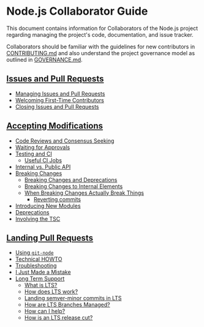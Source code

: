 # Node.js Collaborator Guide

This document contains information for Collaborators of the Node.js
project regarding managing the project's code, documentation, and issue tracker.

Collaborators should be familiar with the guidelines for new
contributors in [CONTRIBUTING.md](./CONTRIBUTING.md) and also
understand the project governance model as outlined in
[GOVERNANCE.md](./GOVERNANCE.md).

## [Issues and Pull Requests](./doc/guides/collaborator_guide/issues-and-pull-requests.md)
* [Managing Issues and Pull Requests](./doc/guides/collaborator_guide/issues-and-pull-requests.md#managing-issues-and-pull-requests)
* [Welcoming First-Time Contributors](./doc/guides/collaborator_guide/issues-and-pull-requests.md#welcoming-first-time-contributors)
* [Closing Issues and Pull Requests](./doc/guides/collaborator_guide/issues-and-pull-requests.md#closing-issues-and-pull-requests)

## [Accepting Modifications](./doc/guides/collaborator_guide/accepting-modifications.md)
* [Code Reviews and Consensus Seeking](./doc/guides/collaborator_guide/accepting-modifications.md#code-reviews-and-consensus-seeking)
* [Waiting for Approvals](./doc/guides/collaborator_guide/accepting-modifications.md#waiting-for-approvals)
* [Testing and CI](./doc/guides/collaborator_guide/accepting-modifications.md#testing-and-ci)
  * [Useful CI Jobs](./doc/guides/collaborator_guide/accepting-modifications.md#useful-ci-jobs)
* [Internal vs. Public API](./doc/guides/collaborator_guide/accepting-modifications.md#internal-vs-public-api)
* [Breaking Changes](./doc/guides/collaborator_guide/accepting-modifications.md#breaking-changes)
  * [Breaking Changes and Deprecations](./doc/guides/collaborator_guide/accepting-modifications.md#breaking-changes-and-deprecations)
  * [Breaking Changes to Internal Elements](./doc/guides/collaborator_guide/accepting-modifications.md#breaking-changes-to-internal-elements)
  * [When Breaking Changes Actually Break Things](./doc/guides/collaborator_guide/accepting-modifications.md#when-breaking-changes-actually-break-things)
    * [Reverting commits](./doc/guides/collaborator_guide/accepting-modifications.md#reverting-commits)
* [Introducing New Modules](./doc/guides/collaborator_guide/accepting-modifications.md#introducing-new-modules)
* [Deprecations](./doc/guides/collaborator_guide/accepting-modifications.md#deprecations)
* [Involving the TSC](./doc/guides/collaborator_guide/accepting-modifications.md#involving-the-tsc)

## [Landing Pull Requests](./doc/guides/collaborator_guide/landing-pull-requests.md)
* [Using `git-node`](./doc/guides/collaborator_guide/landing-pull-requests.md#using-git-node)
* [Technical HOWTO](./doc/guides/collaborator_guide/landing-pull-requests.md#technical-howto)
* [Troubleshooting](./doc/guides/collaborator_guide/landing-pull-requests.md#troubleshooting)
* [I Just Made a Mistake](./doc/guides/collaborator_guide/landing-pull-requests.md#i-just-made-a-mistake)
* [Long Term Support](./doc/guides/collaborator_guide/landing-pull-requests.md#long-term-support)
  * [What is LTS?](./doc/guides/collaborator_guide/landing-pull-requests.md#what-is-lts)
  * [How does LTS work?](./doc/guides/collaborator_guide/landing-pull-requests.md#how-does-lts-work)
  * [Landing semver-minor commits in LTS](./doc/guides/collaborator_guide/landing-pull-requests.md#landing-semver-minor-commits-in-lts)
  * [How are LTS Branches Managed?](./doc/guides/collaborator_guide/landing-pull-requests.md#how-are-lts-branches-managed)
  * [How can I help?](./doc/guides/collaborator_guide/landing-pull-requests.md#how-can-i-help)
  * [How is an LTS release cut?](./doc/guides/collaborator_guide/landing-pull-requests.md#how-is-an-lts-release-cut)
